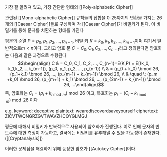 
가장 잘 알려져 있고, 가장 간단한 형태의 [[Poly-alphabetic Cipher]]

관련된 [[Mono-alphabetic Cipher]] 규칙들의 집합을 0-25까지의 변환을 가지는 26개의 [[Caesar Cipher]]들로 구성하며 각 [[Caesar Cipher]]가 비밀키가 된다. 이 비밀키를 통해 문자를 치환하는 형태를 가진다


평문의 순열 $P=p_0,p_1,p_2, ..., p_{n-1}$, 비밀 키 $K = k_0, k_1, k_2, ..., k_{m-1}$이며 여기서 일반적으로$m<n$이다. 그리고 암호 문 $C = C_0, C_1, C_2, ..., C_{n-1}$라고 정의한다면 암호화는 다음과 같은 과정으로 수행된다
$$\begin{align} C & = C_0, C_1, C_2, ..., C_{n-1}=E(K,P) = E[(k_0, k_1,k_2,...,k_{m-1}), (p_0, p_1, p_2, ..., p_{n-1})
\\ & = (p_0 + k_0) \bmod 26, (p_1+k_1) \bmod 26, ..., (p_{m-1} + k_{m-1}) \bmod 26, \\ & \quad \; (p_m +k_0) \bmod 26, (p_{m+1} + k_1) \bmod 26, ..., (p_{2m-1} + k_{m-1}) \bmod 26, ...\end{align}$$
즉, 암호화는 $C_i = (p_i + k_{i \bmod m}) \bmod 26$ 이고, 복호화는 $p_i = (C_i-k_{i \bmod m}) \bmod 26$ 이다

e.g. keyword: deceptive
	  plaintext: wearediscoverdsaveyourself
	  ciphertext: ZICVTWQNGRZGVTWAVZHCQYGLMGJ

평문에 대해서 비밀키가 반복적으로 사용되어 암호화가 진행된다. 이로 인해 문자의 빈도수에 대한 측정이 가능하고, 결국에는 비밀키를 유추해낼 수 있을 가능성이 존재한다. ([[Cryptanalysis]])

이러한 문제점을 해결하기 위해 등장한 암호가 [[Autokey Cipher]]이다
